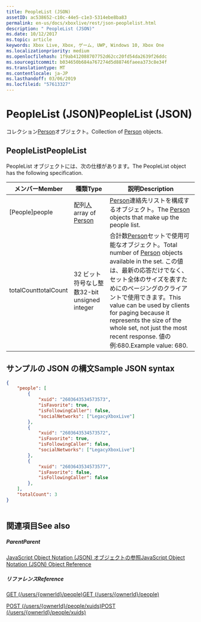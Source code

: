 ```yaml
---
title: PeopleList (JSON)
assetID: ac538652-c10c-44e5-c1e3-5314ebe8ba83
permalink: en-us/docs/xboxlive/rest/json-peoplelist.html
description: " PeopleList (JSON)"
ms.date: 10/12/2017
ms.topic: article
keywords: Xbox Live, Xbox, ゲーム, UWP, Windows 10, Xbox One
ms.localizationpriority: medium
ms.openlocfilehash: 1f9ab412088707752d62cc20fd54da2639f26ddc
ms.sourcegitcommit: b034650b684a767274d5d88746faeea373c8e34f
ms.translationtype: MT
ms.contentlocale: ja-JP
ms.lasthandoff: 03/06/2019
ms.locfileid: "57613327"
---
```

# <a name="peoplelist-json"></a><span data-ttu-id="a48cc-104">PeopleList (JSON)</span><span class="sxs-lookup"><span data-stu-id="a48cc-104">PeopleList (JSON)</span></span>
<span data-ttu-id="a48cc-105">コレクション[Person](json-person.md)オブジェクト。</span><span class="sxs-lookup"><span data-stu-id="a48cc-105">Collection of [Person](json-person.md) objects.</span></span> 
<a id="ID4ER"></a>

 
## <a name="peoplelist"></a><span data-ttu-id="a48cc-106">PeopleList</span><span class="sxs-lookup"><span data-stu-id="a48cc-106">PeopleList</span></span>
 
<span data-ttu-id="a48cc-107">PeopleList オブジェクトには、次の仕様があります。</span><span class="sxs-lookup"><span data-stu-id="a48cc-107">The PeopleList object has the following specification.</span></span>
 
| <span data-ttu-id="a48cc-108">メンバー</span><span class="sxs-lookup"><span data-stu-id="a48cc-108">Member</span></span>| <span data-ttu-id="a48cc-109">種類</span><span class="sxs-lookup"><span data-stu-id="a48cc-109">Type</span></span>| <span data-ttu-id="a48cc-110">説明</span><span class="sxs-lookup"><span data-stu-id="a48cc-110">Description</span></span>| 
| --- | --- | --- | 
| <span data-ttu-id="a48cc-111">[People]</span><span class="sxs-lookup"><span data-stu-id="a48cc-111">people</span></span>| <span data-ttu-id="a48cc-112">配列[人](json-person.md)</span><span class="sxs-lookup"><span data-stu-id="a48cc-112">array of [Person](json-person.md)</span></span>| <span data-ttu-id="a48cc-113">[Person](json-person.md)連絡先リストを構成するオブジェクト。</span><span class="sxs-lookup"><span data-stu-id="a48cc-113">The [Person](json-person.md) objects that make up the people list.</span></span>| 
| <span data-ttu-id="a48cc-114">totalCount</span><span class="sxs-lookup"><span data-stu-id="a48cc-114">totalCount</span></span>| <span data-ttu-id="a48cc-115">32 ビット符号なし整数</span><span class="sxs-lookup"><span data-stu-id="a48cc-115">32-bit unsigned integer</span></span>| <span data-ttu-id="a48cc-116">合計数[Person](json-person.md)セットで使用可能なオブジェクト。</span><span class="sxs-lookup"><span data-stu-id="a48cc-116">Total number of [Person](json-person.md) objects available in the set.</span></span> <span data-ttu-id="a48cc-117">この値は、最新の応答だけでなく、セット全体のサイズを表すためにのページングのクライアントで使用できます。</span><span class="sxs-lookup"><span data-stu-id="a48cc-117">This value can be used by clients for paging because it represents the size of the whole set, not just the most recent response.</span></span> <span data-ttu-id="a48cc-118">値の例:680.</span><span class="sxs-lookup"><span data-stu-id="a48cc-118">Example value: 680.</span></span>| 
  
<a id="ID4EAC"></a>

 
## <a name="sample-json-syntax"></a><span data-ttu-id="a48cc-119">サンプルの JSON の構文</span><span class="sxs-lookup"><span data-stu-id="a48cc-119">Sample JSON syntax</span></span>
 

```json
{
    "people": [
        {
            "xuid": "2603643534573573",
            "isFavorite": true,
            "isFollowingCaller": false,
            "socialNetworks": ["LegacyXboxLive"]
        },
        {
            "xuid": "2603643534573572",
            "isFavorite": true,
            "isFollowingCaller": false,
            "socialNetworks": ["LegacyXboxLive"]
        },
        {
            "xuid": "2603643534573577",
            "isFavorite": false,
            "isFollowingCaller": false
        },
    ],
    "totalCount": 3
}
    
```

  
<a id="ID4EJC"></a>

 
## <a name="see-also"></a><span data-ttu-id="a48cc-120">関連項目</span><span class="sxs-lookup"><span data-stu-id="a48cc-120">See also</span></span>
 
<a id="ID4ELC"></a>

 
##### <a name="parent"></a><span data-ttu-id="a48cc-121">Parent</span><span class="sxs-lookup"><span data-stu-id="a48cc-121">Parent</span></span> 

[<span data-ttu-id="a48cc-122">JavaScript Object Notation (JSON) オブジェクトの参照</span><span class="sxs-lookup"><span data-stu-id="a48cc-122">JavaScript Object Notation (JSON) Object Reference</span></span>](atoc-xboxlivews-reference-json.md)

  
<a id="ID4EVC"></a>

 
##### <a name="reference"></a><span data-ttu-id="a48cc-123">リファレンス</span><span class="sxs-lookup"><span data-stu-id="a48cc-123">Reference</span></span> 

[<span data-ttu-id="a48cc-124">GET (/users/{ownerId}/people)</span><span class="sxs-lookup"><span data-stu-id="a48cc-124">GET (/users/{ownerId}/people)</span></span>](../uri/people/uri-usersowneridpeopleget.md)

 [<span data-ttu-id="a48cc-125">POST (/users/{ownerId}/people/xuids)</span><span class="sxs-lookup"><span data-stu-id="a48cc-125">POST (/users/{ownerId}/people/xuids)</span></span>](../uri/people/uri-usersowneridpeoplexuidspost.md)

   